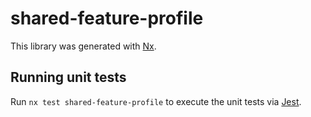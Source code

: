 # shared-feature-profile

This library was generated with [Nx](https://nx.dev).

## Running unit tests

Run `nx test shared-feature-profile` to execute the unit tests via [Jest](https://jestjs.io).
